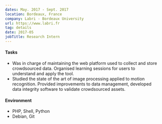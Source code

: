 ```yaml
---
dates: May. 2017 - Sept. 2017
location: Bordeaux, France
company: Labri - Bordeaux University
url: https://www.labri.fr
tag: details
date: 2017-05
jobTitle: Research Intern
---
```

#### Tasks
- Was in charge of maintaining the web platform used to collect and store crowdsourced data. Organised learning sessions for users to understand and apply the tool.
- Studied the state of the art of image processing applied to motion recognition. Provided improvements to data management, developed data integrity software to validate crowdsourced assets.

#### Environment
- PHP, Shell, Python
- Debian, Git